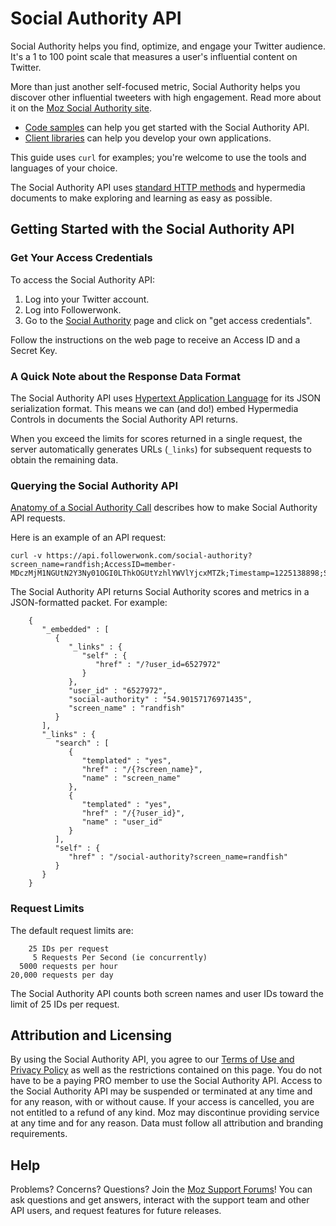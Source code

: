 Social Authority API
====================

Social Authority helps you find, optimize, and engage your Twitter audience. It's a 1 to 100 point scale that measures a user's influential content on Twitter.

More than just another self-focused metric, Social Authority helps you discover other influential tweeters with high engagement. Read more about it on the [Moz Social Authority site](https://followerwonk.com/social-authority).

* [Code samples](https://github.com/seomoz/Social-Authority-SDK/tree/master/code-examples) can help you get started with the Social Authority API.
* [Client libraries](https://github.com/seomoz/Social-Authority-SDK/tree/master/client-libraries) can help you develop your own applications.

This guide uses `curl` for examples; you're welcome to use the tools and languages of your choice.

The Social Authority API uses [standard HTTP methods](http://www.w3.org/Protocols/rfc2616/rfc2616-sec9.html) and hypermedia documents to make exploring and learning as easy as possible.

## Getting Started with the Social Authority API

### Get Your Access Credentials

To access the Social Authority API:

1. Log into your Twitter account.
2. Log into Followerwonk.
3. Go to the [Social Authority](https://followerwonk.com/social-authority) page and click on "get access credentials".

Follow the instructions on the web page to receive an Access ID and a Secret Key.

### A Quick Note about the Response Data Format

The Social Authority API uses [Hypertext Application Language](http://stateless.co/hal_specification.html) for its JSON serialization format. This means we can (and do!) embed Hypermedia Controls in documents the Social Authority API returns. 

When you exceed the limits for scores returned in a single request, the server automatically generates URLs (`_links`) for subsequent requests to obtain the remaining data.

### Querying the Social Authority API

[Anatomy of a Social Authority Call](/docs/Anatomy-of-a-Social-Authority-API-Call.md) describes how to make Social Authority API requests.

Here is an example of an API request:

    curl -v https://api.followerwonk.com/social-authority?screen_name=randfish;AccessID=member-MDczMjM1NGUtN2Y3Ny01OGI0LThkOGUtYzhlYWVlYjcxMTZk;Timestamp=1225138898;Signature=LmXYcPqc%2BkapNKzHzYz2BI4SXfC%3D

The Social Authority API returns Social Authority scores and metrics in a JSON-formatted packet. For example:
 
        {
           "_embedded" : [
              {
                 "_links" : {
                    "self" : {
                       "href" : "/?user_id=6527972"
                    }
                 },
                 "user_id" : "6527972",
                 "social-authority" : "54.90157176971435",
                 "screen_name" : "randfish"
              }
           ],
           "_links" : {
              "search" : [
                 {
                    "templated" : "yes",
                    "href" : "/{?screen_name}",
                    "name" : "screen_name"
                 },
                 {
                    "templated" : "yes",
                    "href" : "/{?user_id}",
                    "name" : "user_id"
                 }
              ],
              "self" : {
                 "href" : "/social-authority?screen_name=randfish"
              }
           }
        }

### Request Limits

The default request limits are:

        25 IDs per request
         5 Requests Per Second (ie concurrently)
      5000 requests per hour
    20,000 requests per day

The Social Authority API counts both screen names and user IDs toward the limit of 25 IDs per request.

## Attribution and Licensing

By using the Social Authority API, you agree to our [Terms of Use and Privacy Policy](http://moz.com/terms-privacy) as well as the restrictions contained on this page. You do not have to be a paying PRO member to use the Social Authority API. Access to the Social Authority API may be suspended or terminated at any time and for any reason, with or without cause. If your access is cancelled, you are not entitled to a refund of any kind. Moz may discontinue providing service at any time and for any reason. Data must follow all attribution and branding requirements.

## Help 

Problems? Concerns? Questions? Join the [Moz Support Forums](https://seomoz.zendesk.com/categories/6328-SEOmoz-APIs-and-Extras)! You can ask questions and get answers, interact with the support team and other API users, and request features for future releases.

